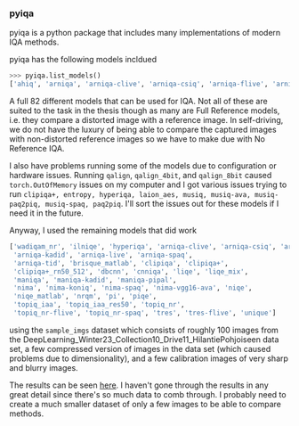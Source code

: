 ### pyiqa

pyiqa is a python package that includes many implementations of modern IQA methods.

pyiqa has the following models incldued
```python
>>> pyiqa.list_models()
['ahiq', 'arniqa', 'arniqa-clive', 'arniqa-csiq', 'arniqa-flive', 'arniqa-kadid', 'arniqa-live', 'arniqa-spaq', 'arniqa-tid', 'brisque', 'brisque_matlab', 'ckdn', 'clipiqa', 'clipiqa+', 'clipiqa+_rn50_512', 'clipiqa+_vitL14_512', 'clipscore', 'cnniqa', 'cw_ssim', 'dbcnn', 'dists', 'entropy', 'fid', 'fsim', 'gmsd', 'hyperiqa', 'ilniqe', 'inception_score', 'laion_aes', 'liqe', 'liqe_mix', 'lpips', 'lpips+', 'lpips-vgg', 'lpips-vgg+', 'mad', 'maniqa', 'maniqa-kadid', 'maniqa-pipal', 'ms_ssim', 'msswd', 'musiq', 'musiq-ava', 'musiq-paq2piq', 'musiq-spaq', 'nima', 'nima-koniq', 'nima-spaq', 'nima-vgg16-ava', 'niqe', 'niqe_matlab', 'nlpd', 'nrqm', 'paq2piq', 'pi', 'pieapp', 'piqe', 'psnr', 'psnry', 'qalign', 'qalign_4bit', 'qalign_8bit', 'ssim', 'ssimc', 'stlpips', 'stlpips-vgg', 'topiq_fr', 'topiq_fr-pipal', 'topiq_iaa', 'topiq_iaa_res50', 'topiq_nr', 'topiq_nr-face', 'topiq_nr-flive', 'topiq_nr-spaq', 'tres', 'tres-flive', 'unique', 'uranker', 'vif', 'vsi', 'wadiqam_fr', 'wadiqam_nr']
```

A full 82 different models that can be used for IQA. Not all of these are suited to the task in the thesis though as many are Full Reference models, i.e. they compare a distorted image with a reference image. In self-driving, we do not have the luxury of being able to compare the captured images with non-distorted reference images so we have to make due with No Reference IQA.

I also have problems running some of the models due to configuration or hardware issues. Running `qalign`, `qalign_4bit`, and `qalign_8bit` caused `torch.OutOfMemory` issues on my computer and I got various issues trying to run `clipiqa+, entropy, hyperiqa, laion_aes, musiq, musiq-ava, musiq-paq2piq, musiq-spaq, paq2piq`. I'll sort the issues out for these models if I need it in the future.

Anyway, I used the remaining models that did work
```python
['wadiqam_nr', 'ilniqe', 'hyperiqa', 'arniqa-clive', 'arniqa-csiq', 'arniqa-flive', 
 'arniqa-kadid', 'arniqa-live', 'arniqa-spaq', 
 'arniqa-tid', 'brisque_matlab', 'clipiqa', 'clipiqa+', 
 'clipiqa+_rn50_512', 'dbcnn', 'cnniqa', 'liqe', 'liqe_mix',
 'maniqa', 'maniqa-kadid', 'maniqa-pipal', 
 'nima', 'nima-koniq', 'nima-spaq', 'nima-vgg16-ava', 'niqe', 
 'niqe_matlab', 'nrqm', 'pi', 'piqe',
 'topiq_iaa', 'topiq_iaa_res50', 'topiq_nr', 
 'topiq_nr-flive', 'topiq_nr-spaq', 'tres', 'tres-flive', 'unique']
```

using the `sample_imgs` dataset which consists of roughly 100 images from the DeepLearning_Winter23_Collection10_Drive11_HilantiePohjoiseen data set, a few compressed version of images in the data set (which caused problems due to dimensionality), and a few calibration images of very sharp and blurry images.

The results can be seen [here](https://github.com/Stenmarken/image-quality-assessment/blob/main/test-pyiqa/sample_images.json). I haven't gone through the results in any great detail since there's so much data to comb through. I probably need to create a much smaller dataset of only a few images to be able to compare methods.